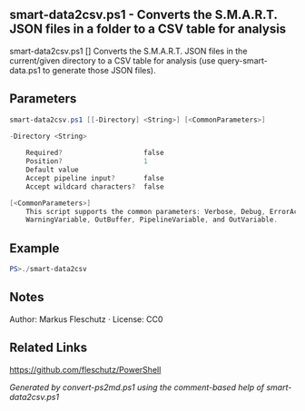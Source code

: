 ## smart-data2csv.ps1 - Converts the S.M.A.R.T. JSON files in a folder to a CSV table for analysis

smart-data2csv.ps1 [<directory>]
Converts the S.M.A.R.T. JSON files in the current/given directory to a CSV table for analysis
       (use query-smart-data.ps1 to generate those JSON files).

## Parameters
```powershell
smart-data2csv.ps1 [[-Directory] <String>] [<CommonParameters>]

-Directory <String>
    
    Required?                    false
    Position?                    1
    Default value                
    Accept pipeline input?       false
    Accept wildcard characters?  false

[<CommonParameters>]
    This script supports the common parameters: Verbose, Debug, ErrorAction, ErrorVariable, WarningAction, 
    WarningVariable, OutBuffer, PipelineVariable, and OutVariable.
```

## Example
```powershell
PS>./smart-data2csv
```

## Notes
Author: Markus Fleschutz · License: CC0

## Related Links
https://github.com/fleschutz/PowerShell

*Generated by convert-ps2md.ps1 using the comment-based help of smart-data2csv.ps1*
